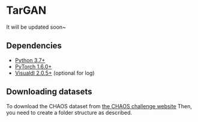 # TarGAN
It will be updated soon~
## Dependencies
* [Python 3.7+](https://www.python.org/downloads/)
* [PyTorch 1.6.0+](http://pytorch.org/)
* [Visualdl 2.0.5+](https://github.com/PaddlePaddle/VisualDL) (optional for log)
## Downloading datasets
To download the CHAOS dataset from [the CHAOS challenge website](https://chaos.grand-challenge.org/Download/) 
Then, you need to create a folder structure as described.
